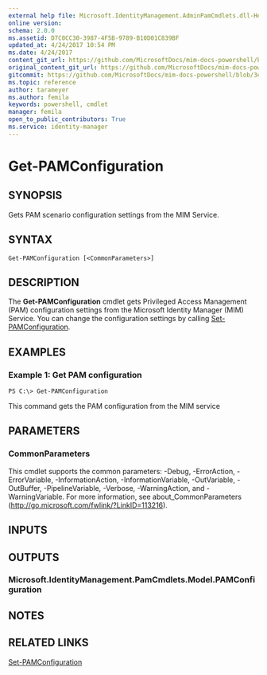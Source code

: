 ```yaml
---
external help file: Microsoft.IdentityManagement.AdminPamCmdlets.dll-Help.xml
online version: 
schema: 2.0.0
ms.assetid: D7C0CC30-3987-4F5B-9789-B10D01C839BF
updated_at: 4/24/2017 10:54 PM
ms.date: 4/24/2017
content_git_url: https://github.com/MicrosoftDocs/mim-docs-powershell/blob/live/mim-cmdlets/MIMPAM/vlatest/Get-PAMConfiguration.md
original_content_git_url: https://github.com/MicrosoftDocs/mim-docs-powershell/blob/live/mim-cmdlets/MIMPAM/vlatest/Get-PAMConfiguration.md
gitcommit: https://github.com/MicrosoftDocs/mim-docs-powershell/blob/3e9264276b5141f0a82bd9905d67bb4900c9c2b3/mim-cmdlets/MIMPAM/vlatest/Get-PAMConfiguration.md
ms.topic: reference
author: tarameyer
ms.author: femila
keywords: powershell, cmdlet
manager: femila
open_to_public_contributors: True
ms.service: identity-manager
---
```


# Get-PAMConfiguration

## SYNOPSIS
Gets PAM scenario configuration settings from the MIM Service.

## SYNTAX

```
Get-PAMConfiguration [<CommonParameters>]
```

## DESCRIPTION
The **Get-PAMConfiguration** cmdlet gets Privileged Access Management (PAM) configuration settings from the Microsoft Identity Manager (MIM) Service.
You can change the configuration settings by calling [Set-PAMConfiguration](./Set-PAMConfiguration.md).

## EXAMPLES

### Example 1: Get PAM configuration
```
PS C:\> Get-PAMConfiguration
```

This command gets the PAM configuration from the MIM service

## PARAMETERS

### CommonParameters
This cmdlet supports the common parameters: -Debug, -ErrorAction, -ErrorVariable, -InformationAction, -InformationVariable, -OutVariable, -OutBuffer, -PipelineVariable, -Verbose, -WarningAction, and -WarningVariable. For more information, see about_CommonParameters (http://go.microsoft.com/fwlink/?LinkID=113216).

## INPUTS

## OUTPUTS

### Microsoft.IdentityManagement.PamCmdlets.Model.PAMConfiguration

## NOTES

## RELATED LINKS

[Set-PAMConfiguration](xref:MIMPAM/vlatest/Set-PAMConfiguration.md)
